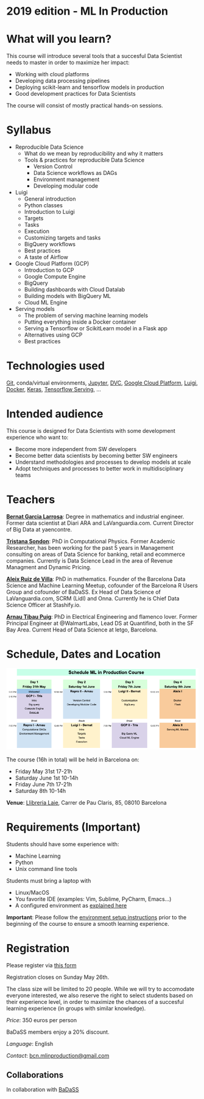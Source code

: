 # 2019 edition - ML In Production

# What will you learn?

This course will introduce several tools that a succesful Data Scientist needs to master in order to maximize her impact:
- Working with cloud platforms
- Developing data processing pipelines
- Deploying scikit-learn and tensorflow models in production
- Good development practices for Data Scientists

The course will consist of mostly practical hands-on sessions. 

# Syllabus

* Reproducible Data Science
  * What do we mean by reproducibility and why it matters
  * Tools & practices for reproducible Data Science
	  * Version Control
	  * Data Science workflows as DAGs
	  * Environment management
	  * Developing modular code
* Luigi
  * General introduction
  * Python classes
  * Introduction to Luigi
  * Targets
  * Tasks
  * Execution
  * Customizing targets and tasks
  * BigQuery workflows
  * Best practices
  * A taste of Airflow
* Google Cloud Platform (GCP)
  * Introduction to GCP
  * Google Compute Engine
  * BigQuery
  * Building dashboards with Cloud Datalab
  * Building models with BigQuery ML
  * Cloud ML Engine
* Serving models
  * The problem of serving machine learning models
  * Putting everything inside a Docker container
  * Serving a Tensorflow or ScikitLearn model in a Flask app
  * Alternatives using GCP
  * Best practices

# Technologies used

[Git](https://git-scm.com/), conda/virtual environments, [Jupyter](https://jupyter.org/), [DVC](https://dvc.org/), [Google Cloud Platform](https://cloud.google.com/), [Luigi](https://luigi.readthedocs.io/en/stable/), [Docker](https://www.docker.com/), [Keras](https://keras.io/), [Tensorflow Serving](https://www.tensorflow.org/tfx/guide/serving), ... 

# Intended audience

This course is designed for Data Scientists with some development experience who want to:
- Become more independent from SW developers
- Become better data scientists by becoming better SW engineers
- Understand methodologies and processes to develop models at scale
- Adopt techniques and processes to better work in multidisciplinary teams

# Teachers

[**Bernat Garcia Larrosa**](https://www.linkedin.com/in/bernat-garcia-larrosa-9322869b/): Degree in mathematics and industrial engineer. Former data scientist at Diari ARA and LaVanguardia.com. Current Director of Big Data at yaencontre.

[**Tristana Sondon**](https://www.linkedin.com/in/tristanasondon/):  PhD in Computational Physics. Former Academic Researcher, has been working for the past 5 years in Management consulting on areas of Data Science for
banking, retail and ecommerce companies. Currently is Data Science Lead in the area of Revenue Managment and Dynamic Pricing.

[**Aleix Ruiz de Villa**](https://www.linkedin.com/in/aleixr/): PhD in mathematics. Founder of the Barcelona Data Science and Machine Learning Meetup, cofounder of the Barcelona R Users Group and cofounder of BaDaSS. Ex Head of Data Science of LaVanguardia.com, SCRM (Lidl) and Onna. Currently he is Chief Data Science Officer at Stashify.io.

[**Arnau Tibau Puig**](https://www.linkedin.com/in/atibaup/): PhD in Electrical Engineering and flamenco lover. Former Principal Engineer at @WalmartLabs, Lead DS at Quantifind, both in the SF Bay Area. Current Head of Data Science at letgo, Barcelona.


# Schedule, Dates and Location

![](schedule_v2.png)

The course (16h in total) will be held in Barcelona on:
- Friday May 31st 17-21h
- Saturday June 1st 10-14h
- Friday June 7th 17-21h 
- Saturday 8th 10-14h

**Venue**: [Llibreria Laie](https://goo.gl/maps/bLJyseumEjuD5oaHA), 
Carrer de Pau Claris, 85, 08010 Barcelona

# Requirements (Important)

Students should have some experience with:
- Machine Learning 
- Python
- Unix command line tools 

Students must bring a laptop with
- Linux/MacOS 
- You favorite IDE (examples: Vim, Sublime, PyCharm, Emacs...)
- A configured environment as [explained here](env_setup/index.md)

**Important**: Please follow the [environment setup instructions](env_setup/index.md)
prior to the beginning of the course to ensure a smooth learning experience.

# Registration

Please register via [this form](https://forms.gle/LWkXdaLKnwDjxcpZ7)

Registration closes on Sunday May 26th.

The class size will be limited to 20 people. While we will try to accomodate everyone interested, we also reserve the right to select students based on their experience level, in order to maximize the chances of a succesful learning experience (in groups with similar knowledge). 

*Price*: 350 euros per person

BaDaSS members enjoy a 20% discount.

*Language*: English

*Contact*: bcn.mlinproduction@gmail.com

## Collaborations

In collaboration with [BaDaSS](https://badass.cat)




